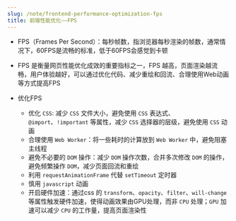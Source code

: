 ```yaml
---
slug: /note/frontend-performance-optimization-fps
title: 前端性能优化——FPS
---
```

- FPS（Frames Per Second）：每秒帧数，指浏览器每秒渲染的帧数，通常情况下，60FPS是流畅的标准，低于60FPS会感觉到卡顿

- FPS 是衡量网页性能优化成效的重要指标之一，FPS 越高，页面渲染越流畅，用户体验越好，可以通过优化代码、减少重绘和回流、合理使用Web动画等方式提高FPS

- 优化FPS
  - 优化 `CSS`: 减少 `CSS` 文件大小，避免使用 `CSS` 表达式、`@import`、`!important` 等属性，减少 `CSS` 选择器的层级，避免使用 `CSS` 动画
  - 合理使用 `Web Worker`：将一些耗时的计算放到 `Web Worker` 中，避免阻塞主线程
  - 避免不必要的 `DOM` 操作：减少 `DOM` 操作次数，合并多次修改 `DOM` 的操作，避免频繁操作 `DOM`，减少页面回流和重绘
  - 利用 `requestAnimationFrame` 代替 `setTimeout` 定时器
  - 慎用 `javascript` 动画
  - 开启硬件加速：通过css 的 `transform`、`opacity`、`filter`、`will-change` 等属性触发硬件加速，使得动画效果由GPU处理，而非 `CPU` 处理；`GPU` 加速可以减少 `CPU` 的工作量，提高页面渲染性

